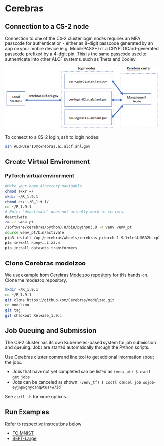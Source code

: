 # Cerebras 

## Connection to a CS-2 node

Connection to one of the CS-2 cluster login nodes requires an MFA passcode for authentication - either an 8-digit passcode generated by an app on your mobile device (e.g. MobilePASS+) or a CRYPTOCard-generated passcode prefixed by a 4-digit pin. This is the same passcode used to authenticate into other ALCF systems, such as Theta and Cooley.

![CS-2 connection diagram](./Cerebras_Wafer-Scale_Cluster_login_diagram.png)

To connect to a CS-2 login, ssh to login nodes:
```bash
ssh ALCFUserID@cerebras.ai.alcf.anl.gov
```

## Create Virtual Environment 

### PyTorch virtual environment

```bash
#Make your home directory navigable
chmod a+xr ~/
mkdir ~/R_1.9.1
chmod a+x ~/R_1.9.1/
cd ~/R_1.9.1
# Note: "deactivate" does not actually work in scripts.
deactivate
rm -r venv_pt
/software/cerebras/python3.8/bin/python3.8 -m venv venv_pt
source venv_pt/bin/activate
pip3 install /opt/cerebras/wheels/cerebras_pytorch-1.9.1+1cf4d0632b-cp38-cp38-linux_x86_64.whl --find-links=/opt/cerebras/wheels
pip install numpy==1.23.4
pip install datasets transformers
```
<!---
### Tensorflow Virtual environment

```bash
chmod a+xr ~/
mkdir ~/R_1.9.1
chmod a+x ~/R_1.9.1/
cd ~/R_1.9.1
# Note: "deactivate" does not actually work in scripts.
deactivate
rm -r venv_tf
/software/cerebras/python3.8/bin/python3.8 -m venv venv_tf
source venv_tf/bin/activate
#pip install tensorflow_datasets
#pip install spacy
pip3 install /opt/cerebras/wheels/cerebras_tensorflow-1.9.1+1cf4d0632b-cp38-cp38-linux_x86_64.whl --find-links=/opt/cerebras/wheels/
pip install numpy==1.23.4
```
--->
## Clone Cerebras modelzoo

We use example from [Cerebras Modelzoo repository](https://github.com/Cerebras/modelzoo) for this hands-on. 
Clone the modezoo repository.
```bash
mkdir ~/R_1.9.1
cd ~/R_1.9.1
git clone https://github.com/Cerebras/modelzoo.git
cd modelzoo
git tag
git checkout Release_1.9.1
```

## Job Queuing and Submission

The CS-2 cluster has its own Kubernetes-based system for job submission and queuing. Jobs are started automatically through the Python scripts. 

Use Cerebras cluster command line tool to get addional information about the jobs.

* Jobs that have not yet completed can be listed as
    `(venv_pt) $ csctl get jobs`
* Jobs can be canceled as shown:
    `(venv_tf) $ csctl cancel job wsjob-eyjapwgnycahq9tus4w7id`

See `csctl -h` for more options.

## Run Examples

Refer to respective instrcutions below 
* [FC-MNIST](./fc-mnist.md)
* [BERT-Large](./bert-large.md)
